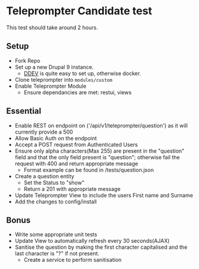 # Teleprompter Candidate test
This test should take around 2 hours. 

## Setup
- Fork Repo
- Set up a new Drupal 9 instance.
  - [DDEV](https://ddev.readthedocs.io/en/latest/users/cli-usage/#drupal-8-quickstart) is quite easy to set up, otherwise docker.
- Clone teleprompter into `modules/custom`
- Enable Teleprompter Module
  - Ensure dependancies are met: restui, views
## Essential
- Enable REST on endpoint on ('/api/v1/teleprompter/question') as it will currently provide a 500
 - Allow Basic Auth on the endpoint
 - Accept a POST request from Authenticated Users
 - Ensure only alpha characters(Max 255) are present in the "question" field and that the only field present is "question"; otherwise fail the request with 400 and return appropriate message
    - Format example can be found in /tests/question.json
 - Create a question entity
   - Set the Status to "show"
   - Return a 201 with appropriate message
- Update Teleprompter View to include the users First name and Surname
 - Add the changes to config/install

## Bonus
- Write some appropriate unit tests
- Update View to automatically refresh every 30 seconds(AJAX)
- Sanitise the question by making the first character capitalised and the last character is "?" if not present. 
  - Create a service to perform sanitisation
